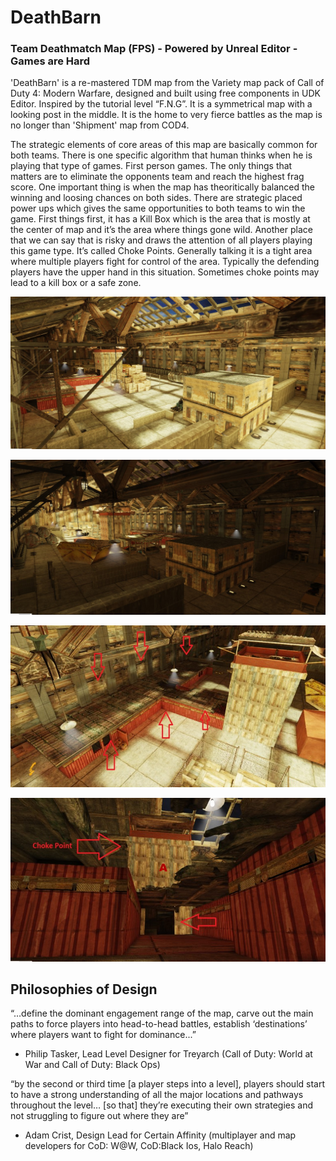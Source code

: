 # DeathBarn
### Team Deathmatch Map (FPS) - Powered by Unreal Editor - Games are Hard

'DeathBarn' is a re-mastered TDM map from the Variety map pack of Call of Duty 4: Modern Warfare, designed and built using free components in UDK Editor. Inspired by the tutorial level “F.N.G”. It is a symmetrical map with a looking post in the middle. It is the home to very fierce battles as the map is no longer than 'Shipment' map from COD4.

The strategic elements of core areas of this map are basically common for both teams. There is one specific algorithm that human thinks when he is playing that type of games. First person games. The only things that matters are to eliminate the opponents team and reach the highest frag score. One important thing is when the map has theoritically balanced the winning and loosing chances on both sides. There are strategic placed power ups which gives the same opportunities to both teams to win the game. First things first, it has a Kill Box which is the area that is mostly at the center of map and it’s the area where things gone wild. Another place that we can say that is risky and draws the attention of all players playing this game type. It’s called Choke Points. Generally talking it is a tight area where multiple players fight for control of the area. Typically the defending players have the upper hand in this situation. Sometimes choke points may lead to a kill box or a safe zone.

![GitHub Logo](/Markdown/0.jpg)

![GitHub Logo](/Markdown/1.jpg)

![GitHub Logo](/Markdown/2.jpg)

![GitHub Logo](/Markdown/3.jpg)


## Philosophies of Design
“…define the dominant engagement range of the map, carve out the main paths to force players into head-to-head battles, establish ‘destinations’ where players want to fight for dominance...” 
-	Philip Tasker, Lead Level Designer for Treyarch (Call of Duty: World at War and Call of Duty: Black Ops) 

“by the second or third time [a player steps into a level], players should start to have a strong understanding of all the major locations and pathways throughout the level… [so that] they’re executing their own strategies and not struggling to figure out where they are” 
-	Adam Crist, Design Lead for Certain Affinity (multiplayer and map developers for CoD: W@W, CoD:Black Ios, Halo Reach) 
